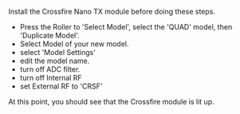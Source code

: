 Install the Crossfire Nano TX module before doing these steps.

  * Press the Roller to 'Select Model', select the 'QUAD' model, then 'Duplicate Model'.
  * Select Model of your new model.
  * select 'Model Settings'
  * edit the model name.
  * turn off ADC filter.
  * turn off Internal RF
  * set External RF to 'CRSF'

At this point, you should see that the Crossfire module is lit up.
